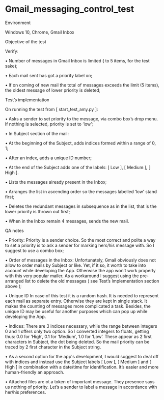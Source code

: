 # Gmail_messaging_control_test

Environment

Windows 10, Chrome, Gmail Inbox



Objective of the test

Verify:

•	Number of messages in Gmail Inbox is limited ( to 5 items, for the test sake);

•	Each mail sent has got a priority label on;

•	If on coming of new mail the total of messages exceeds the limit (5 items), the oldest message of lower priority is deleted;


Test’s implementation

On running the test from [ start_test_amy.py ]:

•	Asks a sender to set priority to the message, via combo box’s drop menu. If nothing is selected, priority is set to ‘low’;

•	In Subject section of the mail:

  •	At the beginning of the Subject, adds indices formed within a range of 0, 1;
  
  •	After an index, adds a unique ID number;
  
  •	At the end of the Subject adds one of the labels: [ Low ], [ Medium ], [ High ].
  
•	Lists the messages already present in the Inbox;

•	Arranges the list in ascending order so the messages labelled ‘low’ stand first;

•	Deletes the redundant messages in subsequence as in the list, that is the lower priority is thrown out first;

•	When in the Inbox remain 4 messages, sends the new mail.


QA notes

•	Priority: Priority is a sender choice. So the most correct and polite a way to set a priority is to ask a sender for marking hers/his message with. So I suggest to use a combo box;

•	Order of messages in the Inbox:	Unfortunately, Gmail obviously does not allow to order mails by Subject or like. Yet, if it so, it worth to take into account while developing the App. Otherwise the app won’t work properly with this very popular mailer. As a workaround I suggest using the pre-arranged list to delete the old messages ( see Test’s Implementation section above  );

•	Unique ID	In case of this test it is a random hash. It is needed to represent each mail as separate entry. Otherwise they are kept in single stack. It makes the counting of messages more complicated a task. Besides, the unique ID may be useful for another purposes which can pop up while developing the App.

•	Indices: There are 3 indices necessary, while the range between integers 0 and 1 offers only two option. So I converted integers to floats, getting thus: 0.0 for ‘High’, 0.1 for ‘Medium’, 1.0 for ‘Low’. These appear as 2 first characters in Subject, the dot being deleted. So the mail priority can be traced by 2 first character in the Subject string. 

•	As a second option for the app's development, I would suggest to deal off with indices and instead use the Subject labels [ Low ], [ Medium ] and [ High ] in combination with a date/time for identification. It’s easier and more human-friendly an approach.

•	Attached files are ot a token of important message. They presence says us nothing of priority. Let’s a sender to label a message in accordance with her/his preferences.

